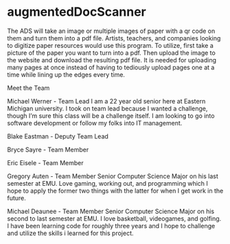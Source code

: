 # augmentedDocScanner

The ADS will take an image or multiple images of paper with a qr code on them and turn them into a pdf file. Artists, teachers, and companies looking to digitize paper resources would use this program. To utilize, first take a picture of the paper you want to turn into a pdf. Then upload the image to the website and download the resulting pdf file. It is needed for uploading many pages at once instead of having to tediously upload pages one at a time while lining up the edges every time.

Meet the Team

Michael Werner - Team Lead
I am a 22 year old senior here at Eastern Michigan university. I took on team lead because I wanted a challenge, though I’m sure this class will be a challenge itself. I am looking to go into software development or follow my folks into IT management.

Blake Eastman - Deputy Team Lead

Bryce Sayre - Team Member

Eric Eisele - Team Member

Gregory Auten - Team Member
Senior Computer Science Major on his last semester at EMU. Love gaming, working out, and programming which I hope to apply the former two things with the latter for when I get work in the future.

Michael Deaunee - Team Member
Senior Computer Science Major on his second to last semester at EMU. I love basketball, videogames, and golfing. I have been learning code for roughly three years and I hope to challenge and utilize the skills i learned for this project.
